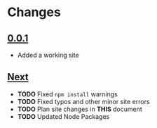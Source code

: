 # Changes

## [0.0.1](https://go.s3d.club/s3d-website/work/0.0.1)
- Added a working site

## [Next](https://go.s3d.club/s3d-website/next)
- **TODO** Fixed `npm install` warnings
- **TODO** Fixed typos and other minor site errors
- **TODO** Plan site changes in **THIS** document
- **TODO** Updated Node Packages
